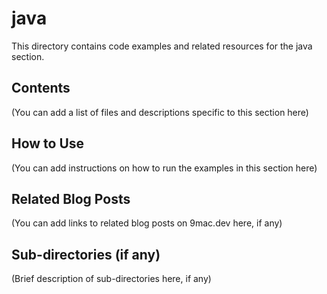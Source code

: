 # java

This directory contains code examples and related resources for the java section.

## Contents

(You can add a list of files and descriptions specific to this section here)

## How to Use

(You can add instructions on how to run the examples in this section here)

## Related Blog Posts

(You can add links to related blog posts on 9mac.dev here, if any)

## Sub-directories (if any)

(Brief description of sub-directories here, if any)
